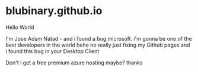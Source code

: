 # blubinary.github.io
Hello World


I'm Jose Adam Natad - and i found a bug microsoft.
i'm gonna be one of the best developers in the world hehe
no really just fixing my Github pages and i found this bug
in your Desktop Client

Don't i get a free premium azure hosting maybe? thanks